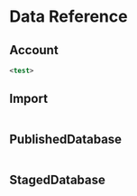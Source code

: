 Data Reference
==============

Account
-------

``` xml
<test>
```

Import
-------

``` xml

```

PublishedDatabase
-------

``` xml

```

StagedDatabase
-------

``` xml

```
